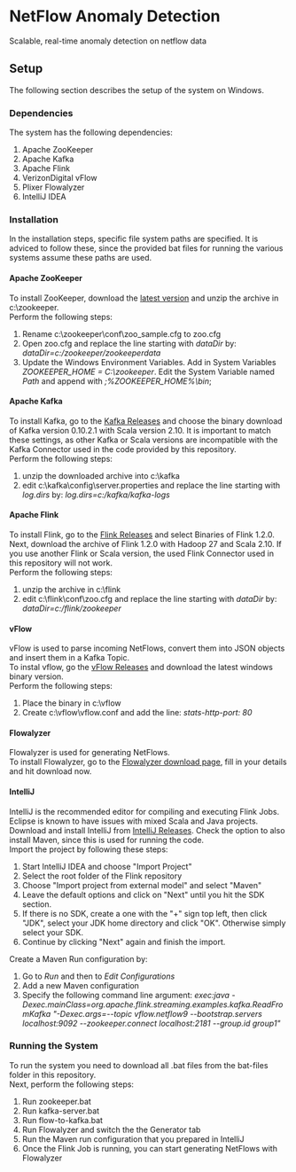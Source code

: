 # NetFlow Anomaly Detection
Scalable, real-time anomaly detection on netflow data

## Setup
The following section describes the setup of the system on Windows.

### Dependencies
The system has the following dependencies:
1. Apache ZooKeeper
2. Apache Kafka
3. Apache Flink
4. VerizonDigital vFlow
5. Plixer Flowalyzer
6. IntelliJ IDEA

### Installation
In the installation steps, specific file system paths are specified. It is adviced to follow these, since the provided bat files for running the various systems assume these paths are used.

#### Apache ZooKeeper
To install ZooKeeper, download the [latest version](http://zookeeper.apache.org/releases.html) and unzip the archive in c:\zookeeper.  
Perform the following steps:
1. Rename c:\zookeeper\conf\zoo_sample.cfg to zoo.cfg
2. Open zoo.cfg and replace the line starting with *dataDir* by: *dataDir=c:/zookeeper/zookeeperdata*
3. Update the Windows Environment Variables. Add in System Variables *ZOOKEEPER_HOME = C:\zookeeper*. Edit the System Variable named *Path* and append with *;%ZOOKEEPER_HOME%\bin*;

#### Apache Kafka
To install Kafka, go to the [Kafka Releases](https://kafka.apache.org/downloads) and choose the binary download of Kafka version 0.10.2.1 with Scala version 2.10. It is important to match these settings, as other Kafka or Scala versions are incompatible with the Kafka Connector used in the code provided by this repository.  
Perform the following steps:
1. unzip the downloaded archive into c:\kafka
2. edit c:\kafka\config\server.properties and replace the line starting with *log.dirs* by: *log.dirs=c:/kafka/kafka-logs*

#### Apache Flink
To install Flink, go to the [Flink Releases](https://flink.apache.org/downloads.html) and select Binaries of Flink 1.2.0. Next, download the archive of Flink 1.2.0 with Hadoop 27 and Scala 2.10. If you use another Flink or Scala version, the used Flink Connector used in this repository will not work.  
Perform the following steps:
1. unzip the archive in c:\flink
2. edit c:\flink\conf\zoo.cfg and replace the line starting with *dataDir* by: *dataDir=c:/flink/zookeeper*

#### vFlow
vFlow is used to parse incoming NetFlows, convert them into JSON objects and insert them in a Kafka Topic.  
To instal vflow, go the [vFlow Releases](https://github.com/VerizonDigital/vflow/releases) and download the latest windows binary version.  
Perform the following steps:
1. Place the binary in c:\vflow
2. Create c:\vflow\vflow.conf and add the line: *stats-http-port: 80*

#### Flowalyzer
Flowalyzer is used for generating NetFlows.  
To install Flowalyzer, go to the [Flowalyzer download page](https://www.plixer.com/products/flowalyzer/), fill in your details and hit download now.

#### IntelliJ
IntelliJ is the recommended editor for compiling and executing Flink Jobs. Eclipse is known to have issues with mixed Scala and Java projects.  
Download and install IntelliJ from [IntelliJ Releases](https://www.jetbrains.com/idea/download/#section=windows).
Check the option to also install Maven, since this is used for running the code.  
Import the project by following these steps:
1. Start IntelliJ IDEA and choose "Import Project"
2. Select the root folder of the Flink repository
3. Choose "Import project from external model" and select "Maven"
4. Leave the default options and click on "Next" until you hit the SDK section.
5. If there is no SDK, create a one with the "+" sign top left, then click "JDK", select your JDK home directory and click "OK". Otherwise simply select your SDK.
6. Continue by clicking "Next" again and finish the import.

Create a Maven Run configuration by:
1. Go to *Run* and then to *Edit Configurations*
2. Add a new Maven configuration
3. Specify the following command line argument: *exec:java -Dexec.mainClass=org.apache.flink.streaming.examples.kafka.ReadFromKafka "-Dexec.args=--topic vflow.netflow9 --bootstrap.servers localhost:9092 --zookeeper.connect localhost:2181 --group.id group1"*

### Running the System
To run the system you need to download all .bat files from the bat-files folder in this repository.  
Next, perform the following steps:
1. Run zookeeper.bat
2. Run kafka-server.bat
3. Run flow-to-kafka.bat
4. Run Flowalyzer and switch the the Generator tab
5. Run the Maven run configuration that you prepared in IntelliJ
6. Once the Flink Job is running, you can start generating NetFlows with Flowalyzer
